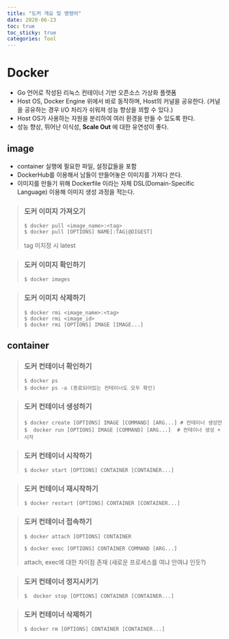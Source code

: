 ```yaml
---
title: "도커 개요 및 명령어"
date: 2020-06-23
toc: true
toc_sticky: true
categories: Tool
---
```


# Docker
- Go 언어로 작성된 리눅스 컨테이너 기반 오픈소스 가상화 플랫폼
- Host OS, Docker Engine 위에서 바로 동작하며, Host의 커널을 공유한다. (커널을 공유하는 경우 I/O 처리가 쉬워져 성능 향상을 꾀할 수 있다.)
- Host OS가 사용하는 자원을 분리하여 여러 환경을 만들 수 있도록 한다.
- 성능 향상, 뛰어난 이식성, __Scale Out__ 에 대한 유연성이 좋다.

## image
- container 실행에 필요한 파일, 설정값들을 포함
- DockerHub를 이용해서 남들이 만들어놓은 이미지를 가져다 쓴다.
- 이미지를 만들기 위해 Dockerfile 이라는 자체 DSL(Domain-Specific Language) 이용해 이미지 생성 과정을 적는다.

> ### 도커 이미지 가져오기   
> ```
> $ docker pull <image_name>:<tag>
> $ docker pull [OPTIONS] NAME[:TAG|@DIGEST]
>  ```
> tag 미지정 시 latest

> ### 도커 이미지 확인하기
> ```
> $ docker images
>  ```

> ### 도커 이미지 삭제하기
> ```
> $ docker rmi <image_name>:<tag>
> $ docker rmi <image_id>
> $ docker rmi [OPTIONS] IMAGE [IMAGE...]
>  ```


## container

> ### 도커 컨테이너 확인하기
> ```
> $ docker ps
> $ docker ps -a (종료되어있는 컨테이너도 모두 확인)
>  ```

> ### 도커 컨테이너 생성하기
> ```
> $ docker create [OPTIONS] IMAGE [COMMAND] [ARG...] # 컨테이너 생성만
> $  docker run [OPTIONS] IMAGE [COMMAND] [ARG...]  # 컨테이너 생성 + 시작
>  ```

> ### 도커 컨테이너 시작하기
>```
> $ docker start [OPTIONS] CONTAINER [CONTAINER...]
>```

> ### 도커 컨테이너 재시작하기
>```
> $ docker restart [OPTIONS] CONTAINER [CONTAINER...]
>```

> ### 도커 컨테이너 접속하기
> ```
> $ docker attach [OPTIONS] CONTAINER
> ```
>
>```
>$ docker exec [OPTIONS] CONTAINER COMMAND [ARG...]
>```
>  attach, exec에 대한 차이점 존재 (새로운 프로세스를 여냐 안여냐 인듯?)

> ### 도커 컨테이너 정지시키기
> ```
> $  docker stop [OPTIONS] CONTAINER [CONTAINER...]
> ```

> ### 도커 컨테이너 삭제하기
> ```
> $ docker rm [OPTIONS] CONTAINER [CONTAINER...]
> ```



